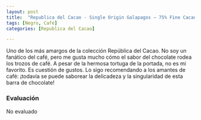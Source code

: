 ```yaml
---
layout: post
title:  "Republica del Cacao - Single Origin Galapagos – 75% Fine Cacao - Coffee Nibs"
tags: [Negro, Café] 
categories: [Republica del Cacao]

---
```


Uno de los más amargos de la colección República del Cacao. No soy un fanático del café, pero me gusta mucho cómo el sabor del chocolate rodea los trozos de café.
A pesar de la hermosa tortuga de la portada, no es mi favorito. Es cuestión de gustos. Lo sigo recomendando a los amantes de café: ¡todavía se puede saborear la delicadeza y la singularidad de esta barra de chocolate!

### Evaluación

No evaluado